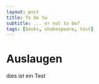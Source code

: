 ```yaml
---
layout: post
title: To be tw
subtitle: ... or not to be?
tags: [books, shakespeare, test]
---
```


# Auslaugen

dies ist ein Test